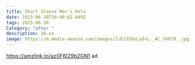 ```yaml
---
title: Short Sleeve Men's Polo
date: 2025-06-30T10:40:02.049Z
tags: 2025-06-30
Category: "other "
description: 16.xx
image: https://m.media-amazon.com/images/I/6135DoLyd+L._AC_SX679_.jpg
---
```

https://amzlink.to/az0F6I29b2GN1 ad